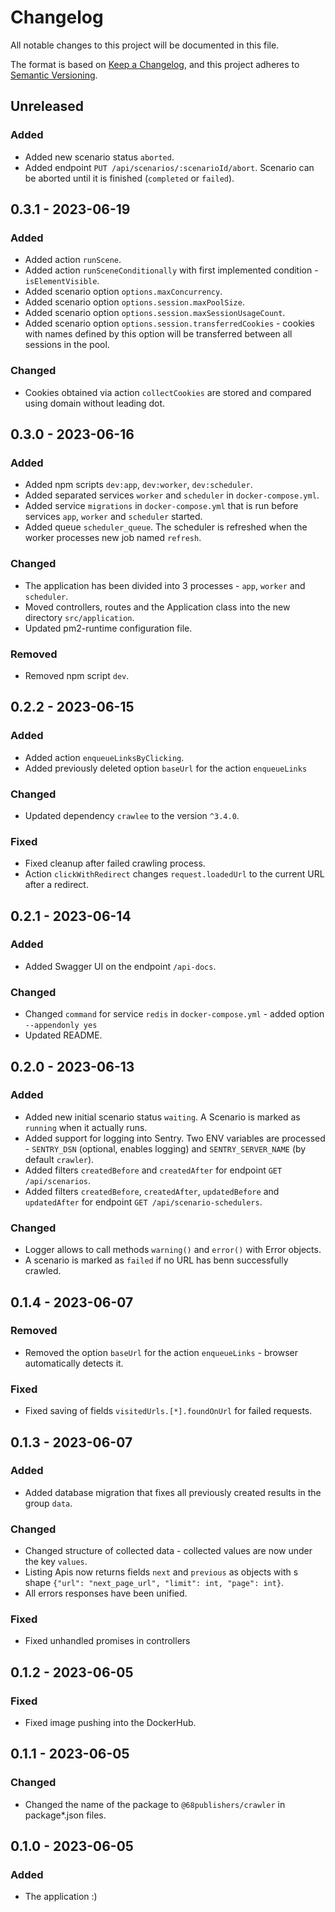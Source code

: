 # Changelog
All notable changes to this project will be documented in this file.

The format is based on [Keep a Changelog](https://keepachangelog.com/en/1.0.0/),
and this project adheres to [Semantic Versioning](https://semver.org/spec/v2.0.0.html).

## Unreleased
### Added
- Added new scenario status `aborted`.
- Added endpoint `PUT /api/scenarios/:scenarioId/abort`. Scenario can be aborted until it is finished (`completed` or `failed`).

## 0.3.1 - 2023-06-19
### Added
- Added action `runScene`.
- Added action `runSceneConditionally` with first implemented condition - `isElementVisible`.
- Added scenario option `options.maxConcurrency`.
- Added scenario option `options.session.maxPoolSize`.
- Added scenario option `options.session.maxSessionUsageCount`.
- Added scenario option `options.session.transferredCookies` - cookies with names defined by this option will be transferred between all sessions in the pool.

### Changed
- Cookies obtained via action `collectCookies` are stored and compared using domain without leading dot.

## 0.3.0 - 2023-06-16
### Added
- Added npm scripts `dev:app`, `dev:worker`, `dev:scheduler`.
- Added separated services `worker` and `scheduler` in `docker-compose.yml`.
- Added service `migrations` in `docker-compose.yml` that is run before services `app`, `worker` and `scheduler` started.
- Added queue `scheduler_queue`. The scheduler is refreshed when the worker processes new job named `refresh`.

### Changed
- The application has been divided into 3 processes - `app`, `worker` and `scheduler`.
- Moved controllers, routes and the Application class into the new directory `src/application`.
- Updated pm2-runtime configuration file.

### Removed
- Removed npm script `dev`.

## 0.2.2 - 2023-06-15
### Added
- Added action `enqueueLinksByClicking`.
- Added previously deleted option `baseUrl` for the action `enqueueLinks`

### Changed
- Updated dependency `crawlee` to the version `^3.4.0`.

### Fixed
- Fixed cleanup after failed crawling process.
- Action `clickWithRedirect` changes `request.loadedUrl` to the current URL after a redirect.

## 0.2.1 - 2023-06-14
### Added
- Added Swagger UI on the endpoint `/api-docs`.

### Changed
- Changed `command` for service `redis` in `docker-compose.yml` - added option `--appendonly yes`
- Updated README.

## 0.2.0 - 2023-06-13
### Added
- Added new initial scenario status `waiting`. A Scenario is marked as `running` when it actually runs.
- Added support for logging into Sentry. Two ENV variables are processed - `SENTRY_DSN` (optional, enables logging) and `SENTRY_SERVER_NAME` (by default `crawler`).
- Added filters `createdBefore` and `createdAfter` for endpoint `GET /api/scenarios`.
- Added filters `createdBefore`, `createdAfter`, `updatedBefore` and `updatedAfter` for endpoint `GET /api/scenario-schedulers`.

### Changed
- Logger allows to call methods `warning()` and `error()` with Error objects.
- A scenario is marked as `failed` if no URL has benn successfully crawled.

## 0.1.4 - 2023-06-07
### Removed
- Removed the option `baseUrl` for the action `enqueueLinks` - browser automatically detects it.

### Fixed
- Fixed saving of fields `visitedUrls.[*].foundOnUrl` for failed requests.

## 0.1.3 - 2023-06-07
### Added
- Added database migration that fixes all previously created results in the group `data`.

### Changed
- Changed structure of collected data - collected values are now under the key `values`.
- Listing Apis now returns fields `next` and `previous` as objects with s shape `{"url": "next_page_url", "limit": int, "page": int}`.
- All errors responses have been unified.

### Fixed
- Fixed unhandled promises in controllers

## 0.1.2 - 2023-06-05
### Fixed
- Fixed image pushing into the DockerHub.

## 0.1.1 - 2023-06-05
### Changed
- Changed the name of the package to `@68publishers/crawler` in package*.json files.

## 0.1.0 - 2023-06-05
### Added
- The application :)
